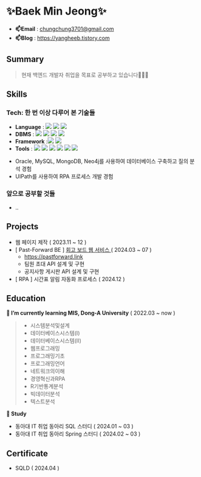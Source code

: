 # ✨Baek Min Jeong✨
- **📫Email** : chungchung3701@gmail.com
- **📫Blog** : https://yangheeb.tistory.com

## Summary
> 현재 백엔드 개발자 취업을 목표로 공부하고 있습니다👩🏻‍💻

## Skills
### Tech: 한 번 이상 다루어 본 기술들
- **Language** : <img src="https://img.shields.io/badge/Java-ED8B00?style=flat-square&logo=Java&logoColor=white" /> <img src="https://img.shields.io/badge/Python-3766AB?style=flat-square&logo=Python&logoColor=white"/> <img src="https://img.shields.io/badge/R-276DC3?style=flat-square&logo=R&logoColor=white">
- **DBMS** : <img src="https://img.shields.io/badge/Oracle-F80000?style=flat-square&logo=Oracle&logoColor=white"/> <img src="https://img.shields.io/badge/mysql-4479A1?style=flat-square&logo=mysql&logoColor=white"/> <img src="https://img.shields.io/badge/MongoDB-00684A?style=flat-square&logo=MongoDB&logoColor=white"/> <img src="https://img.shields.io/badge/Neo4j-4479A1?style=flat-square&logo=Neo4j&logoColor=white"/></a>
- **Framework** :<img src="https://img.shields.io/badge/Spring-6DB33F?style=flat-square&logo=spring&logoColor=white" /> <img src="https://img.shields.io/badge/Spring Boot-6DB33F?style=flat-square&logo=spring&logoColor=white" />
- **Tools** : <img src="https://img.shields.io/badge/Notion-000000?style=flat-square&logo=Notion&logoColor=white"/> <img src="https://img.shields.io/badge/Slack-4A154B?style=flat-square&logo=Slack&logoColor=white"/> <img src="https://img.shields.io/badge/IntelliJ_IDEA-000000.svg?style=flat-square&logo=intellij-idea&logoColor=white" /> <img src="https://img.shields.io/badge/Visual_Studio_Code-0078D4?style=flat-square&logo=visual%20studio%20code&logoColor=white" /> <img src="https://img.shields.io/badge/GitHub-181717?style=flat-square&logo=GitHub&logoColor=white"/> <img src="https://img.shields.io/badge/UIPath-FA4616?style=flat-square&logo=UIPATH&logoColor=white"/></a>

+ Oracle, MySQL, MongoDB, Neo4j를 사용하여 데이터베이스 구축하고 질의 분석 경험 
+ UIPath를 사용하여 RPA 프로세스 개발 경험 

### 앞으로 공부할 것들
- ..

## Projects
- 웹 페이지 제작 ( 2023.11 ~ 12 )
- [ Past-Forward BE ] [회고 보드 웹 서비스 ](https://github.com/donga-it-club/past-foward-backend) ( 2024.03 ~ 07 )
  - https://pastforward.link
  - 팀원 초대 API 설계 및 구현
  - 공지사항 게시판 API 설계 및 구현
- [ RPA ] 시간표 알림 자동화 프로세스 ( 2024.12 )
  

## Education
**🌱 I’m currently learning MIS, Dong-A University** ( 2022.03 ~ now )
> - 시스템분석및설계
> - 데이터베이스시스템(I)
> - 데이터베이스시스템(II)
> - 웹프로그래밍
> - 프로그래밍기초
> - 프로그래밍언어
> - 네트워크의이해
> - 경영혁신과RPA
> - R기반통계분석
> - 빅데이터분석
> - 텍스트분석

**🌱 Study**
- 동아대 IT 취업 동아리 SQL 스터디 ( 2024.01 ~ 03 )
- 동아대 IT 취업 동아리 Spring 스터디 ( 2024.02 ~ 03 )

## Certificate
- SQLD ( 2024.04 )
<!--
**yangheeb/yangheeb** is a ✨ _special_ ✨ repository because its `README.md` (this file) appears on your GitHub profile.

Here are some ideas to get you started:

- 🔭 I’m currently working on ...
- 🌱 I’m currently learning ...
- 👯 I’m looking to collaborate on ...
- 🤔 I’m looking for help with ...
- 💬 Ask me about ...
- 📫 How to reach me: ...
- 😄 Pronouns: ...
- ⚡ Fun fact: ...
-->

